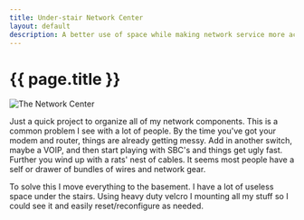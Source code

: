 ```yaml
---
title: Under-stair Network Center 
layout: default
description: A better use of space while making network service more accessible. 
---
```


# {{ page.title }}

![The Network Center](http://www.mightybuda.com\images\IMG_20191111_161927.jpg)


Just a quick project to organize all of my network components.  This is a common problem I see with a lot of people.  By the time you've got your modem and router, things are already getting messy.  Add in another switch, maybe a VOIP, and then start playing with SBC's and things get ugly fast.  Further you wind up with a rats' nest of cables.  It seems most people have a self or drawer of bundles of wires and network gear.

To solve this I move everything to the basement.  I have a lot of useless space under the stairs. Using heavy duty velcro I mounting all my stuff so I could see it and easily reset/reconfigure as needed.
